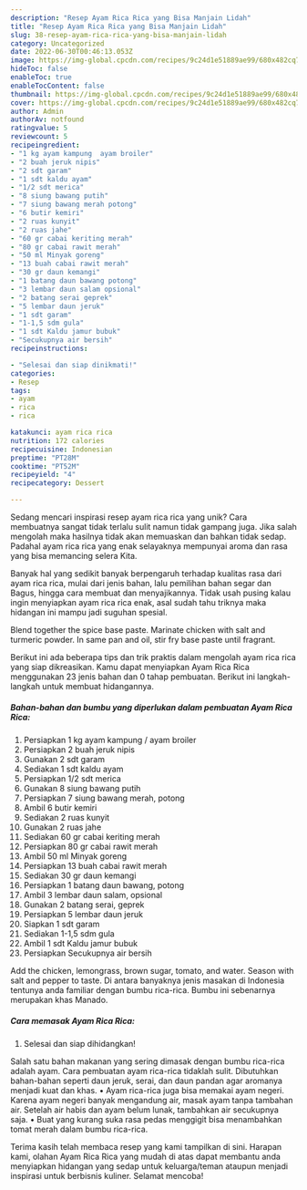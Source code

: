 ```yaml
---
description: "Resep Ayam Rica Rica yang Bisa Manjain Lidah"
title: "Resep Ayam Rica Rica yang Bisa Manjain Lidah"
slug: 38-resep-ayam-rica-rica-yang-bisa-manjain-lidah
category: Uncategorized
date: 2022-06-30T00:46:13.053Z
image: https://img-global.cpcdn.com/recipes/9c24d1e51889ae99/680x482cq70/ayam-rica-rica-foto-resep-utama.jpg
hideToc: false
enableToc: true
enableTocContent: false
thumbnail: https://img-global.cpcdn.com/recipes/9c24d1e51889ae99/680x482cq70/ayam-rica-rica-foto-resep-utama.jpg
cover: https://img-global.cpcdn.com/recipes/9c24d1e51889ae99/680x482cq70/ayam-rica-rica-foto-resep-utama.jpg
author: Admin
authorAv: notfound
ratingvalue: 5
reviewcount: 5
recipeingredient:
- "1 kg ayam kampung  ayam broiler"
- "2 buah jeruk nipis"
- "2 sdt garam"
- "1 sdt kaldu ayam"
- "1/2 sdt merica"
- "8 siung bawang putih"
- "7 siung bawang merah potong"
- "6 butir kemiri"
- "2 ruas kunyit"
- "2 ruas jahe"
- "60 gr cabai keriting merah"
- "80 gr cabai rawit merah"
- "50 ml Minyak goreng"
- "13 buah cabai rawit merah"
- "30 gr daun kemangi"
- "1 batang daun bawang potong"
- "3 lembar daun salam opsional"
- "2 batang serai geprek"
- "5 lembar daun jeruk"
- "1 sdt garam"
- "1-1,5 sdm gula"
- "1 sdt Kaldu jamur bubuk"
- "Secukupnya air bersih"
recipeinstructions:

- "Selesai dan siap dinikmati!"
categories:
- Resep
tags:
- ayam
- rica
- rica

katakunci: ayam rica rica 
nutrition: 172 calories
recipecuisine: Indonesian
preptime: "PT28M"
cooktime: "PT52M"
recipeyield: "4"
recipecategory: Dessert

---
```





Sedang mencari inspirasi resep ayam rica rica yang unik? Cara membuatnya sangat tidak terlalu sulit namun tidak gampang juga. Jika salah mengolah maka hasilnya tidak akan memuaskan dan bahkan tidak sedap. Padahal ayam rica rica yang enak selayaknya mempunyai aroma dan rasa yang bisa memancing selera Kita.





Banyak hal yang sedikit banyak berpengaruh terhadap kualitas rasa dari ayam rica rica, mulai dari jenis bahan, lalu pemilihan bahan segar dan Bagus, hingga cara membuat dan menyajikannya. Tidak usah pusing kalau ingin menyiapkan ayam rica rica enak,      asal sudah tahu triknya maka hidangan ini mampu jadi suguhan spesial.














Blend together the spice base paste. Marinate chicken with salt and turmeric powder. In same pan and oil, stir fry base paste until fragrant.






Berikut ini ada beberapa tips dan trik praktis dalam mengolah ayam rica rica yang siap dikreasikan. Kamu dapat menyiapkan Ayam Rica Rica menggunakan 23 jenis bahan dan 0 tahap pembuatan. Berikut ini langkah-langkah untuk membuat hidangannya.

<!--inarticleads1-->

##### Bahan-bahan dan bumbu yang diperlukan dalam pembuatan Ayam Rica Rica:

1. Persiapkan 1 kg ayam kampung / ayam broiler
1. Persiapkan 2 buah jeruk nipis
1. Gunakan 2 sdt garam
1. Sediakan 1 sdt kaldu ayam
1. Persiapkan 1/2 sdt merica
1. Gunakan 8 siung bawang putih
1. Persiapkan 7 siung bawang merah, potong
1. Ambil 6 butir kemiri
1. Sediakan 2 ruas kunyit
1. Gunakan 2 ruas jahe
1. Sediakan 60 gr cabai keriting merah
1. Persiapkan 80 gr cabai rawit merah
1. Ambil 50 ml Minyak goreng
1. Persiapkan 13 buah cabai rawit merah
1. Sediakan 30 gr daun kemangi
1. Persiapkan 1 batang daun bawang, potong
1. Ambil 3 lembar daun salam, opsional
1. Gunakan 2 batang serai, geprek
1. Persiapkan 5 lembar daun jeruk
1. Siapkan 1 sdt garam
1. Sediakan 1-1,5 sdm gula
1. Ambil 1 sdt Kaldu jamur bubuk
1. Persiapkan Secukupnya air bersih


Add the chicken, lemongrass, brown sugar, tomato, and water. Season with salt and pepper to taste. Di antara banyaknya jenis masakan di Indonesia tentunya anda familiar dengan bumbu rica-rica. Bumbu ini sebenarnya merupakan khas Manado. 

<!--inarticleads2-->

##### Cara memasak Ayam Rica Rica:


1. Selesai dan siap dihidangkan!

Salah satu bahan makanan yang sering dimasak dengan bumbu rica-rica adalah ayam. Cara pembuatan ayam rica-rica tidaklah sulit. Dibutuhkan bahan-bahan seperti daun jeruk, serai, dan daun pandan agar aromanya menjadi kuat dan khas. • Ayam rica-rica juga bisa memakai ayam negeri. Karena ayam negeri banyak mengandung air, masak ayam tanpa tambahan air. Setelah air habis dan ayam belum lunak, tambahkan air secukupnya saja. • Buat yang kurang suka rasa pedas menggigit bisa menambahkan tomat merah dalam bumbu rica-rica. 

Terima kasih telah membaca resep yang kami tampilkan di sini. Harapan kami, olahan Ayam Rica Rica yang mudah di atas dapat membantu anda menyiapkan hidangan yang sedap untuk keluarga/teman ataupun menjadi inspirasi untuk berbisnis kuliner. Selamat mencoba!
